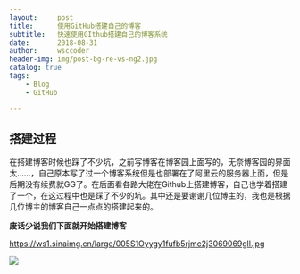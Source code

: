 ```yaml
---
layout:     post
title:      使用GitHub搭建自己的博客
subtitle:   快速使用GIthub搭建自己的博客系统
date:       2018-08-31
author:     wsccoder
header-img: img/post-bg-re-vs-ng2.jpg
catalog: true
tags:
    - Blog
    - GitHub

---
```


## 搭建过程

在搭建博客时候也踩了不少坑，之前写博客在博客园上面写的，无奈博客园的界面太……，自己原本写了过一个博客系统但是也部署在了阿里云的服务器上面，但是后期没有续费就GG了。在后面看各路大佬在Github上搭建博客，自己也学着搭建了一个，在这过程中也是踩了不少的坑。其中还是要谢谢几位博主的，我也是根据几位博主的博客自己一点点的搭建起来的。

**废话少说我们下面就开始搭建博客**

https://ws1.sinaimg.cn/large/005S1Oyygy1fufb5rjmc2j3069069gll.jpg



![](https://ws1.sinaimg.cn/large/005S1Oyygy1futbcg6ei9j314c0lwtsl.jpg)